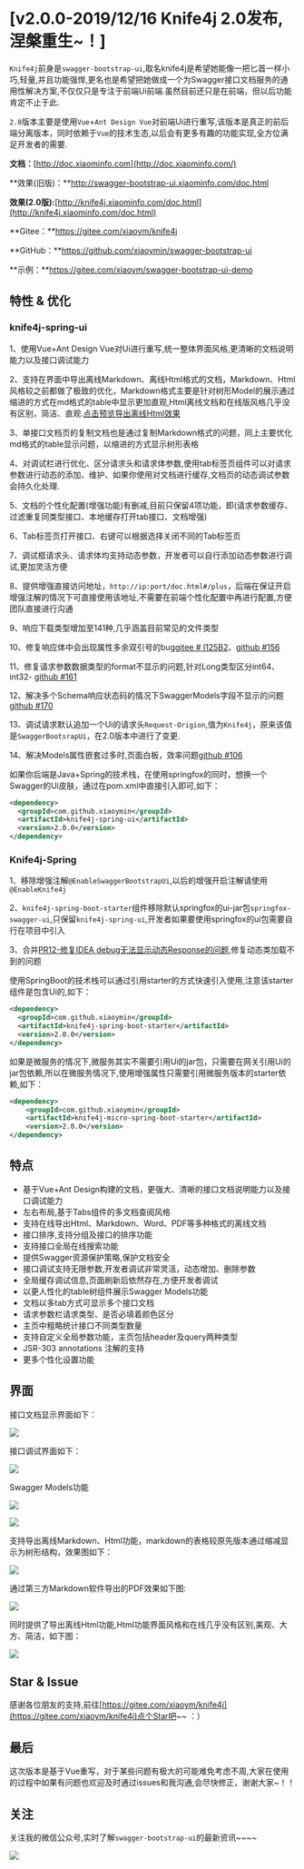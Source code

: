 # [v2.0.0-2019/12/16 Knife4j 2.0发布,涅槃重生~！]


`Knife4j`前身是`swagger-bootstrap-ui`,取名knife4j是希望她能像一把匕首一样小巧,轻量,并且功能强悍,更名也是希望把她做成一个为Swagger接口文档服务的通用性解决方案,不仅仅只是专注于前端Ui前端.虽然目前还只是在前端，但以后功能肯定不止于此.

`2.0`版本主要是使用`Vue`+`Ant Design Vue`对前端Ui进行重写,该版本是真正的前后端分离版本，同时依赖于`Vue`的技术生态,以后会有更多有趣的功能实现,全方位满足开发者的需要.

**文档：**[http://doc.xiaominfo.com](http://doc.xiaominfo.com/)

**效果(旧版)：**http://swagger-bootstrap-ui.xiaominfo.com/doc.html

**效果(2.0版):**[http://knife4j.xiaominfo.com/doc.html](http://knife4j.xiaominfo.com/doc.html)

**Gitee：**https://gitee.com/xiaoym/knife4j

**GitHub：**https://github.com/xiaoymin/swagger-bootstrap-ui

**示例：**https://gitee.com/xiaoym/swagger-bootstrap-ui-demo

## 特性 & 优化

### knife4j-spring-ui

1、使用Vue+Ant Design Vue对Ui进行重写,统一整体界面风格,更清晰的文档说明能力以及接口调试能力

2、支持在界面中导出离线Markdown、离线Html格式的文档，Markdown、Html风格较之前都做了极致的优化，Markdown格式主要是针对树形Model的展示通过缩进的方式在md格式的table中显示更加直观,Html离线文档和在线版风格几乎没有区别，简洁、直观.[点击预览导出离线Html效果](https://doc.xiaominfo.com/html/knife4j-export-html.html)

3、单接口文档页的复制文档也是通过复制Markdown格式的问题，同上主要优化md格式的table显示问题，以缩进的方式显示树形表格

4、对调试栏进行优化、区分请求头和请求体参数,使用tab标签页组件可以对请求参数进行动态的添加、维护、如果你使用对文档进行缓存,文档页的动态调试参数会持久化处理.

5、文档的个性化配置(增强功能)有删减,目前只保留4项功能，即(请求参数缓存、过滤重复同类型接口、本地缓存打开tab接口、文档增强)

6、Tab标签页打开接口、右键可以根据选择关闭不同的Tab标签页

7、调试框请求头、请求体均支持动态参数，开发者可以自行添加动态参数进行调试,更加灵活方便

8、提供增强直接访问地址，`http://ip:port/doc.html#/plus`，后端在保证开启增强注解的情况下可直接使用该地址,不需要在前端个性化配置中再进行配置,方便团队直接进行沟通

9、响应下载类型增加至141种,几乎涵盖目前常见的文件类型

10、修复响应体中会出现属性多余双引号的bug[gitee # I125B2](https://gitee.com/xiaoym/knife4j/issues/I125B2)、[github #156](https://github.com/xiaoymin/swagger-bootstrap-ui/issues/156)

11、修复请求参数数据类型的format不显示的问题,针对Long类型区分int64、int32- [github #161](https://github.com/xiaoymin/swagger-bootstrap-ui/issues/161)

12、解决多个Schema响应状态码的情况下SwaggerModels字段不显示的问题[github #170](https://github.com/xiaoymin/swagger-bootstrap-ui/issues/170)

13、调试请求默认追加一个Ui的请求头`Request-Origion`,值为`Knife4j`，原来该值是`SwaggerBootsrapUi`，在2.0版本中进行了变更.

14、解决Models属性嵌套过多时,页面白板，效率问题[github #106](https://github.com/xiaoymin/swagger-bootstrap-ui/issues/106)

如果你后端是Java+Spring的技术栈，在使用springfox的同时，想换一个Swagger的Ui皮肤，通过在pom.xml中直接引入即可,如下：

```xml
<dependency>
  <groupId>com.github.xiaoymin</groupId>
  <artifactId>knife4j-spring-ui</artifactId>
  <version>2.0.0</version>
</dependency>
```

### Knife4j-Spring

1、移除增强注解`@EnableSwaggerBootstrapUi`,以后的增强开启注解请使用`@EnableKnife4j`

2、`knife4j-spring-boot-starter`组件移除默认springfox的ui-jar包`springfox-swagger-ui`,只保留`knife4j-spring-ui`,开发者如果要使用springfox的ui包需要自行在项目中引入

3、合并[PR12-修复IDEA debug无法显示动态Response的问题](https://gitee.com/xiaoym/knife4j/pulls/12),修复动态类加载不到的问题

使用SpringBoot的技术栈可以通过引用starter的方式快速引入使用,注意该starter组件是包含Ui的,如下：

```xml
<dependency>
  <groupId>com.github.xiaoymin</groupId>
  <artifactId>knife4j-spring-boot-starter</artifactId>
  <version>2.0.0</version>
</dependency>
```

如果是微服务的情况下,微服务其实不需要引用Ui的jar包，只需要在网关引用Ui的jar包依赖,所以在微服务情况下,使用增强属性只需要引用微服务版本的starter依赖,如下：

```xml
<dependency>
    <groupId>com.github.xiaoymin</groupId>
    <artifactId>knife4j-micro-spring-boot-starter</artifactId>
    <version>2.0.0</version>
</dependency>

```

## 特点

- 基于Vue+Ant Design构建的文档，更强大、清晰的接口文档说明能力以及接口调试能力
- 左右布局,基于Tabs组件的多文档查阅风格
- 支持在线导出Html、Markdown、Word、PDF等多种格式的离线文档
- 接口排序,支持分组及接口的排序功能
- 支持接口全局在线搜索功能
- 提供Swagger资源保护策略,保护文档安全
- 接口调试支持无限参数,开发者调试非常灵活，动态增加、删除参数
- 全局缓存调试信息,页面刷新后依然存在,方便开发者调试
- 以更人性化的table树组件展示Swagger Models功能
- 文档以多tab方式可显示多个接口文档
- 请求参数栏请求类型、是否必填着颜色区分
- 主页中粗略统计接口不同类型数量
- 支持自定义全局参数功能，主页包括header及query两种类型
- JSR-303 annotations 注解的支持
- 更多个性化设置功能

## 界面

接口文档显示界面如下：

![](/knife4j/images/blog/knife4j2.0/1.png)

接口调试界面如下：

![](/knife4j/images/blog/knife4j2.0/8.png)

Swagger Models功能

![](/knife4j/images/blog/knife4j2.0/6.png)

![](/knife4j/images/blog/knife4j2.0/7.png)

支持导出离线Markdown、Html功能，markdown的表格较原先版本通过缩减显示为树形结构，效果图如下：

![](/knife4j/images/blog/knife4j2.0/3.png)

通过第三方Markdown软件导出的PDF效果如下图:

![](/knife4j/images/blog/knife4j2.0/4.png)

同时提供了导出离线Html功能,Html功能界面风格和在线几乎没有区别,美观、大方、简洁，如下图：

![](/knife4j/images/blog/knife4j2.0/5.png)

## Star & Issue

感谢各位朋友的支持,前往[https://gitee.com/xiaoym/knife4j](https://gitee.com/xiaoym/knife4j)点个Star吧~~ ：）

## 最后

这次版本是基于Vue重写，对于某些问题有极大的可能难免考虑不周,大家在使用的过程中如果有问题也欢迎及时通过issues和我沟通,会尽快修正，谢谢大家~！！



## 关注

关注我的微信公众号,实时了解`swagger-bootstrap-ui`的最新资讯~~~~

![](https://foruda.gitee.com/images/1660437790142497676/%E5%B1%8F%E5%B9%95%E6%88%AA%E5%9B%BE.png)

 
 
 